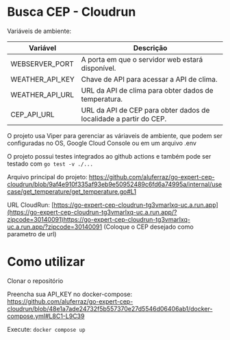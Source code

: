 # Busca CEP  - Cloudrun


Variáveis de ambiente:

| Variável        | Descrição                                                         |
|-----------------|-------------------------------------------------------------------|
| WEBSERVER_PORT  | A porta em que o servidor web estará disponível.                  |
| WEATHER_API_KEY | Chave de API para acessar a API de clima.                         |
| WEATHER_API_URL | URL da API de clima para obter dados de temperatura.              |
| CEP_API_URL     | URL da API de CEP para obter dados de localidade a partir do CEP. |


O projeto usa Viper para gerenciar as váriaveis de ambiente, que podem ser configuradas no OS, Google Cloud Console ou em um arquivo .env

O projeto possui testes integrados ao github actions e também pode ser testado com ``go test -v ./...``

Arquivo principal do projeto: https://github.com/aluferraz/go-expert-cep-cloudrun/blob/9af4e910f335af93eb9e50952489c6fd6a74995a/internal/usecase/get_temperature/get_temperature.go#L1

URL CloudRun: [https://go-expert-cep-cloudrun-tg3vmarlxq-uc.a.run.app](https://go-expert-cep-cloudrun-tg3vmarlxq-uc.a.run.app/?zipcode=30140091)https://go-expert-cep-cloudrun-tg3vmarlxq-uc.a.run.app/?zipcode=30140091 (Coloque o CEP desejado como parametro de url)

# Como utilizar
Clonar o repositório

Preencha sua API_KEY no docker-compose:
https://github.com/aluferraz/go-expert-cep-cloudrun/blob/48e1a7ade24732f5b557370e27d5546d06406ab1/docker-compose.yml#L8C1-L9C39

Execute:
``docker compose up``
